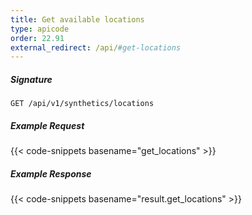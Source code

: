 ```yaml
---
title: Get available locations
type: apicode
order: 22.91
external_redirect: /api/#get-locations
---
```


##### Signature
`GET /api/v1/synthetics/locations`

##### Example Request

{{< code-snippets basename="get_locations" >}}

##### Example Response

{{< code-snippets basename="result.get_locations" >}}
